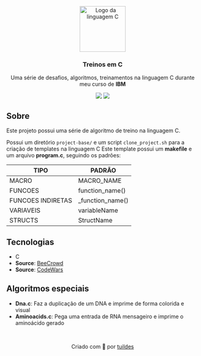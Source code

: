 <p align="center">
  <img alt="Logo da linguagem C" src="https://miro.medium.com/v2/resize:fit:1390/0*KBAC5BL8fOeRdeAR.png" height="120">
  <h3 align="center">Treinos em C</h3>
  <p align="center">Uma série de desafios, algoritmos, treinamentos na linguagem C durante meu curso de <strong>IBM</strong></p>
  <p align="center">
    <img src="https://img.shields.io/github/languages/count/tuildes/tasks-in-c" />
    <img src="https://img.shields.io/github/languages/code-size/tuildes/tasks-in-c" />
  </p>
</p>

## Sobre
Este projeto possui uma série de algoritmo de treino na linguagem C.

Possui um diretório ```project-base/``` e um script ```clone_project.sh``` para a criação de templates na linguagem C
Este template possui um **makefile**  e um arquivo **program.c**, seguindo os padrões:

| **TIPO**     	| **PADRÃO**  	    |
| -----------------	| ----------------  |
| MACRO     	      | MACRO_NAME      	|
| FUNCOES           | function_name()  	|
| FUNCOES INDIRETAS | _function_name() 	|
| VARIAVEIS         | variableName     	|
| STRUCTS           | StructName       	|

## Tecnologias
- C
- **Source**: [BeeCrowd](https://judge.beecrowd.com/pt)
- **Source**: [CodeWars](https://codewars.com/)

## Algoritmos especiais

- **Dna.c**: Faz a duplicação de um DNA e imprime de forma colorida e visual
- **Aminoacids.c**: Pega uma entrada de RNA mensageiro e imprime o aminoácido gerado

<!--
## Licença
Licenciado sob a licença XXX. Veja o arquivo `LICENSE` para mais detalhes.
-->

<br />

<p align="center">Criado com 💙 por <a href="https://github.com/tuildes">tuildes</a></p>

[^1]: Faculdade de **Informática Biomédica** na Universidade Federal do Paraná no ano de 2024 (primeiro semestre), o curso se consiste em uma matriz de ciência da computação com matérias focadas as áreas biomédicas e aplicações da computação em áreas médicas, como genética.
